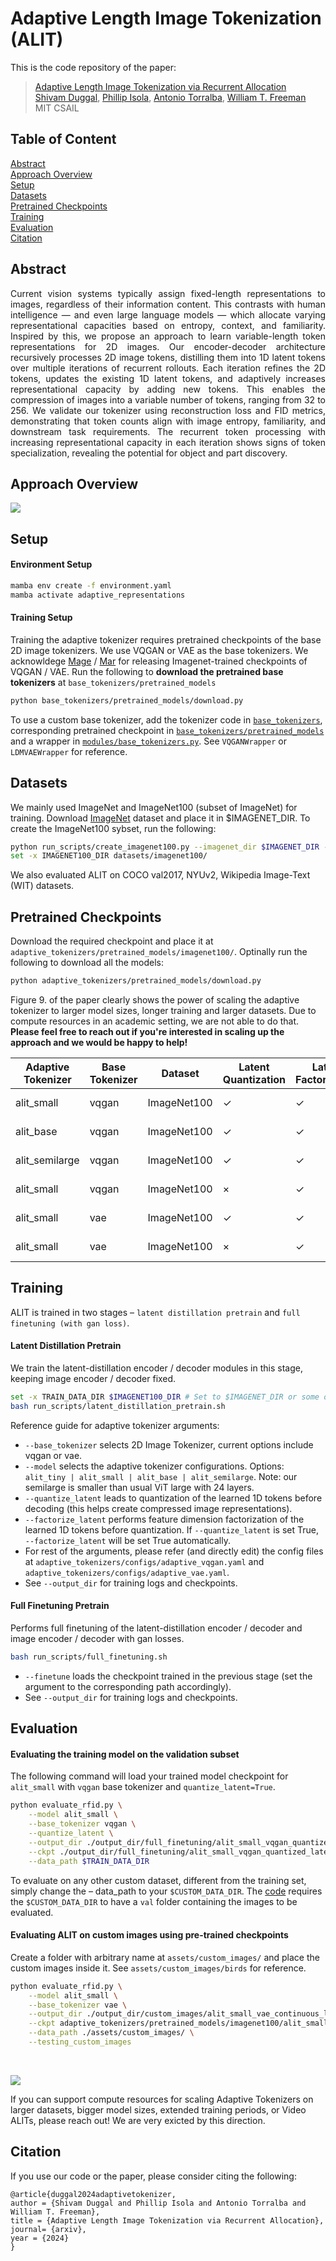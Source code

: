 # Adaptive Length Image Tokenization (ALIT)

This is the code repository of the paper: 

> [Adaptive Length Image Tokenization via Recurrent Allocation](https://arxiv.org/abs/2411.02393)  
> [Shivam Duggal](https://shivamduggal4.github.io/), [Phillip Isola](https://web.mit.edu/phillipi/), [Antonio Torralba](https://groups.csail.mit.edu/vision/torralbalab/), [William T. Freeman](https://billf.mit.edu/)  
> MIT CSAIL

## Table of Content
[Abstract](#Abstract)  
[Approach Overview](#Overview)  
[Setup](#Setup)  
[Datasets](#Datasets)  
[Pretrained Checkpoints](#PretrainedCheckpoints)  
[Training](#Training)  
[Evaluation](#Evaluation)  
[Citation](#Citation)  

<a name="Abstract"></a>
## Abstract

<div style="text-align: justify;">
Current vision systems typically assign fixed-length representations to images,
regardless of their information content. This contrasts with human intelligence — and even large language models — which allocate varying representational capacities based on entropy, context, and familiarity. Inspired by this, we propose an approach to learn variable-length token representations for 2D images. Our encoder-decoder architecture recursively processes 2D image tokens, distilling them into 1D latent tokens over multiple iterations of recurrent rollouts. Each iteration refines the 2D tokens, updates the existing 1D latent tokens, and adaptively increases representational capacity by adding new tokens. This enables the compression of images into a variable number of tokens, ranging from 32 to 256. We validate our tokenizer using reconstruction loss and FID metrics, demonstrating that token counts align with image entropy, familiarity, and downstream task requirements. The recurrent token processing with increasing representational capacity in each iteration shows signs of token specialization, revealing the potential for object and part discovery.
</div>

<a name="Overview"></a>
## Approach Overview

![](./assets/alit_architecture.png)

<a name="Setup"></a>
## Setup

#### Environment Setup
```bash
mamba env create -f environment.yaml
mamba activate adaptive_representations
```
 

#### Training Setup
Training the adaptive tokenizer requires pretrained checkpoints of the base 2D image tokenizers. We use VQGAN or VAE as the base tokenizers. We acknowldege [Mage](https://github.com/LTH14/mage) / [Mar](https://github.com/LTH14/mar) for releasing Imagenet-trained checkpoints of VQGAN / VAE.  Run the following to **download the pretrained base tokenizers** at `base_tokenizers/pretrained_models`

```bash
python base_tokenizers/pretrained_models/download.py
```

To use a custom base tokenizer, add the tokenizer code in [`base_tokenizers`](base_tokenizers/), corresponding pretrained checkpoint in [`base_tokenizers/pretrained_models`](base_tokenizers/pretrained_models) and a wrapper in [`modules/base_tokenizers.py`](modules/base_tokenizers.py). See `VQGANWrapper` or `LDMVAEWrapper` for reference.


<a name="Datasets"></a>
## Datasets

We mainly used ImageNet and ImageNet100 (subset of ImageNet) for training. Download [ImageNet](https://image-net.org/download) dataset and place it in  $IMAGENET_DIR. To create the ImageNet100 sybset, run the following:

```bash
python run_scripts/create_imagenet100.py --imagenet_dir $IMAGENET_DIR --imagenet100_dir datasets/imagenet100/  
set -x IMAGENET100_DIR datasets/imagenet100/
```

We also evaluated ALIT on COCO val2017, NYUv2, Wikipedia Image-Text (WIT) datasets.

<a name="PretrainedCheckpoints"></a>
## Pretrained Checkpoints

Download the required checkpoint and place it at `adaptive_tokenizers/pretrained_models/imagenet100/`. Optinally run the following to download all the models:

```bash
python adaptive_tokenizers/pretrained_models/download.py
```


Figure 9. of the paper clearly shows the power of scaling the adaptive tokenizer to larger model sizes, longer training and larger datasets. Due to compute resources in an academic setting, we are not able to do that. **Please feel free to reach out if you're interested in scaling up the approach and we would be happy to help!**

| Adaptive Tokenizer | Base Tokenizer | Dataset | Latent Quantization | Latent Factorization | Pretrained Checkpoint |
|--------------------|----------------|----------------|----------------------|----------------------|----------------------|
| alit_small         | vqgan          |  ImageNet100          | $\checkmark$         | $\checkmark$         | [Download Link](https://www.dropbox.com/scl/fi/iszluhiop09z3afo2gw5f/alit_small_vqgan_quantized_latents.pth?rlkey=klt0zgeunb60l1snuzhjdzdq2&st=zgwzgc2r&dl=0)
| alit_base         | vqgan          |  ImageNet100          |  $\checkmark$         | $\checkmark$         | [Download Link](https://www.dropbox.com/scl/fi/6cygifz37knpqtkxgfj81/alit_base_vqgan_quantized_latents.pth?rlkey=r8hn0d4d8j8eg2wjorzl9c67s&st=c5iv7wor&dl=0)
| alit_semilarge         | vqgan          |  ImageNet100          |  $\checkmark$         | $\checkmark$         | [Download Link](https://www.dropbox.com/scl/fi/wcp7s6w86slh1yy4m3egc/alit_semilarge_vqgan_quantized_latents.pth?rlkey=cf2s13c6ah3ru4ly9tb911gi7&st=d11uoq0i&dl=0)
| alit_small        | vqgan          |  ImageNet100          |  $\times$         | $\checkmark$         | [Download Link](https://www.dropbox.com/scl/fi/twbxjch2hutxjsy3sd85y/alit_small_vqgan_continuous_latents.pth?rlkey=68ycbjp6upkrxt22w5rm58cjv&st=5nyk6uvu&dl=0)
| alit_small         | vae          |  ImageNet100          |  $\checkmark$         | $\checkmark$         | [Download Link](https://www.dropbox.com/scl/fi/svykasoyyoapfzlghjuz2/alit_small_vae_quantized_latents.pth?rlkey=dtvyj74zq593zc7c63miwkhs3&st=dwm9w2sp&dl=0)
| alit_small         | vae          |  ImageNet100          |  $\times$         | $\checkmark$         | [Download Link](https://www.dropbox.com/scl/fi/bq2yzr7dufvrpnycb856b/alit_small_vae_continuous_latents.pth?rlkey=hjx6jpr6vvfzhtgkp1cc1rnrs&st=4aa1vyh9&dl=0)




## Training

ALIT is trained in two stages – `latent distillation pretrain` and `full finetuning (with gan loss)`.

#### Latent Distillation Pretrain

We train the latent-distillation encoder / decoder modules in this stage, keeping image encoder / decoder fixed.

```bash
set -x TRAIN_DATA_DIR $IMAGENET100_DIR # Set to $IMAGENET_DIR or some other dataset to change the training dataset.
bash run_scripts/latent_distillation_pretrain.sh
```
Reference guide for adaptive tokenizer arguments:  
- `--base_tokenizer` selects 2D Image Tokenizer, current options include vqgan or vae.  
- `--model` selects the adaptive tokenizer configurations. Options: `alit_tiny | alit_small | alit_base | alit_semilarge`.  Note: our semilarge is smaller than usual ViT large with 24 layers.  
- `--quantize_latent` leads to quantization of the learned 1D tokens before decoding (this helps create compressed image representations).  
- `--factorize_latent` performs feature dimension factorization of the learned 1D tokens before quantization. If `--quantize_latent` is set True, `--factorize_latent` will be set True automatically.  
- For rest of the arguments, please refer (and directly edit) the config files at `adaptive_tokenizers/configs/adaptive_vqgan.yaml` and `adaptive_tokenizers/configs/adaptive_vae.yaml`.  
- See `--output_dir` for training logs and checkpoints.  


#### Full Finetuning Pretrain

Performs full finetuning of the latent-distillation encoder / decoder and image encoder / decoder with gan losses.  

```bash
bash run_scripts/full_finetuning.sh
```

- `--finetune` loads the checkpoint trained in the previous stage (set the argument to the corresponding path accordingly).  
- See `--output_dir` for training logs and checkpoints.

## Evaluation

#### Evaluating the training model on the validation subset

The following command will load your trained model checkpoint for `alit_small` with `vqgan` base tokenizer and `quantize_latent=True`.

```bash
python evaluate_rfid.py \
    --model alit_small \
    --base_tokenizer vqgan \
    --quantize_latent \
    --output_dir ./output_dir/full_finetuning/alit_small_vqgan_quantized_latents/ \
    --ckpt ./output_dir/full_finetuning/alit_small_vqgan_quantized_latents/checkpoint-last.pth \
    --data_path $TRAIN_DATA_DIR
```

To evaluate on any other custom dataset, different from the training set, simply change the – data_path to your `$CUSTOM_DATA_DIR`. The [code](evaluate_rfid.py) requires the `$CUSTOM_DATA_DIR` to have a `val` folder containing the images to be evaluated.  

#### Evaluating ALIT on custom images using pre-trained checkpoints
Create a folder with arbitrary name at `assets/custom_images/` and place the custom images inside it. See `assets/custom_images/birds` for reference.

```bash
python evaluate_rfid.py \
    --model alit_small \
    --base_tokenizer vae \
    --output_dir ./output_dir/custom_images/alit_small_vae_continuous_latents/ \
    --ckpt adaptive_tokenizers/pretrained_models/imagenet100/alit_small_vae_continuous_latents.pth \
    --data_path ./assets/custom_images/ \
    --testing_custom_images
```
<br/>

![](./assets/internet_image_evaluation.png)

If you can support compute resources for scaling Adaptive Tokenizers on larger datasets, bigger model sizes, extended training periods, or Video ALITs, please reach out! We are very exicted by this direction.

## Citation

If you use our code or the paper, please consider citing the following:

```
@article{duggal2024adaptivetokenizer,
author = {Shivam Duggal and Phillip Isola and Antonio Torralba and William T. Freeman},
title = {Adaptive Length Image Tokenization via Recurrent Allocation},
journal= {arxiv},
year = {2024}
}
```
